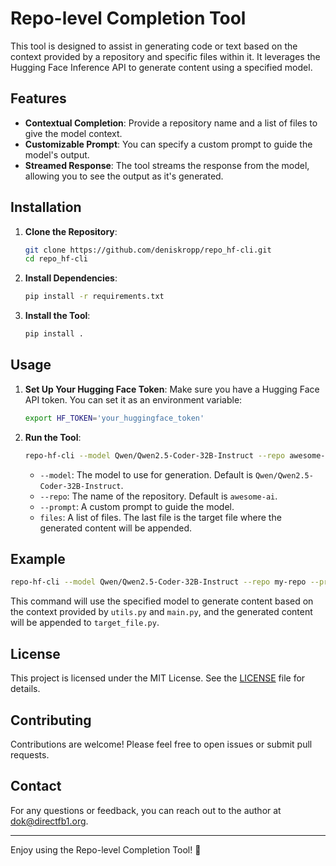 # Repo-level Completion Tool

This tool is designed to assist in generating code or text based on the context provided by a repository and specific files within it. It leverages the Hugging Face Inference API to generate content using a specified model.

## Features

- **Contextual Completion**: Provide a repository name and a list of files to give the model context.
- **Customizable Prompt**: You can specify a custom prompt to guide the model's output.
- **Streamed Response**: The tool streams the response from the model, allowing you to see the output as it's generated.

## Installation

1. **Clone the Repository**:
   ```bash
   git clone https://github.com/deniskropp/repo_hf-cli.git
   cd repo_hf-cli
   ```

2. **Install Dependencies**:
   ```bash
   pip install -r requirements.txt
   ```

3. **Install the Tool**:
   ```bash
   pip install .
   ```

## Usage

1. **Set Up Your Hugging Face Token**:
   Make sure you have a Hugging Face API token. You can set it as an environment variable:
   ```bash
   export HF_TOKEN='your_huggingface_token'
   ```

2. **Run the Tool**:
   ```bash
   repo-hf-cli --model Qwen/Qwen2.5-Coder-32B-Instruct --repo awesome-ai --prompt "Complete the function to calculate the sum of two numbers" file1.py file2.py target_file.py
   ```

   - `--model`: The model to use for generation. Default is `Qwen/Qwen2.5-Coder-32B-Instruct`.
   - `--repo`: The name of the repository. Default is `awesome-ai`.
   - `--prompt`: A custom prompt to guide the model.
   - `files`: A list of files. The last file is the target file where the generated content will be appended.

## Example

```bash
repo-hf-cli --model Qwen/Qwen2.5-Coder-32B-Instruct --repo my-repo --prompt "Implement a function to sort an array" utils.py main.py target_file.py
```

This command will use the specified model to generate content based on the context provided by `utils.py` and `main.py`, and the generated content will be appended to `target_file.py`.

## License

This project is licensed under the MIT License. See the [LICENSE](LICENSE) file for details.

## Contributing

Contributions are welcome! Please feel free to open issues or submit pull requests.

## Contact

For any questions or feedback, you can reach out to the author at [dok@directfb1.org](mailto:dok@directfb1.org).

---

Enjoy using the Repo-level Completion Tool! 🚀
